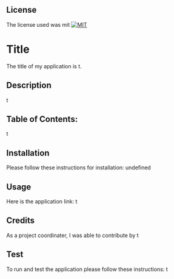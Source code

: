 ## License
  The license used was mit
  [![MIT](https://img.shields.io/badge/License-MIT-yellow.svg)](https://opensource.org/licenses/MIT)
  # Title
  
  The title of my application is t.
  
  ## Description
  
  t
  
  ## Table of Contents:
 
  t
  
  ## Installation
  
  Please follow these instructions for installation: undefined
  
  ## Usage
  
  Here is the application link: t
 
  ## Credits
  
  As a project coordinater, I was able to contribute by t
  
  ## Test
  
  To run and test the application please follow these instructions: t
  

